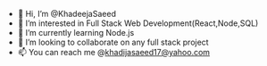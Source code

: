 - 👋 Hi, I’m @KhadeejaSaeed
- 👀 I’m interested in Full Stack Web Development(React,Node,SQL)
- 🌱 I’m currently learning Node.js
- 💞️ I’m looking to collaborate on any full stack project
- 📫 You can reach me @khadijasaeed17@yahoo.com 

<!---
KhadeejaSaeed/KhadeejaSaeed is a ✨ special ✨ repository because its `README.md` (this file) appears on your GitHub profile.
You can click the Preview link to take a look at your changes.
--->
